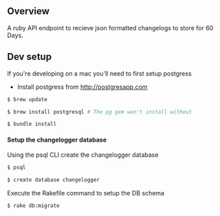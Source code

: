 ## Overview
A ruby API endpoint to recieve json formatted changelogs to store for 60 Days.

## Dev setup

If you're developing on a mac you'll need to first setup postgress

* Install postgress from http://postgresapp.com

```bash
$ brew update
```

```bash 
$ brew install postgresql # The pg gem won't install without
```

```bash
$ bundle install
```

#### Setup the changelogger database

Using the psql CLI create the changelogger database

```bash
$ psql
```

```bash
$ create database changelogger
```

Execute the Rakefile command to setup the DB schema

```bash
$ rake db:migrate
```




